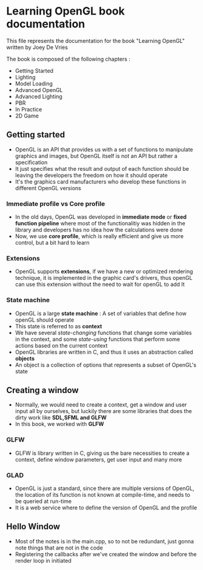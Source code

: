 # Learning OpenGL book documentation

This file represents the documentation for the book "Learning OpenGL" written by Joey De Vries

The book is composed of the following chapters : 
- Getting Started
- Lighting
- Model Loading
- Advanced OpenGL
- Advanced Lighting
- PBR
- In Practice
- 2D Game

## Getting started
- OpenGL is an API that provides us with a set of functions to manipulate graphics and images, but OpenGL itself is not an API but rather a specification
- It just specifies what the result and output of each function should be leaving the developers the freedom on how it should operate
- It's the graphics card manufacturers who develop these functions in different OpenGL versions

### Immediate profile vs Core profile
- In the old days, OpenGL was developed in **immediate mode** or **fixed function pipeline** where most of the functionalitiy was hidden in the library and developers has no idea how the calculations were done
- Now, we use **core profile**, which is really efficient and give us more control, but a bit hard to learn
### Extensions
- OpenGL supports **extensions**, if we have a new or optimized rendering technique, it is implemented in the graphic card's drivers, thus openGL can use this extension without the need to wait for openGL to add It
### State machine
- OpenGL is a large **state machine** : A set of variables that define how openGL should operate
- This state is referred to as **context**
- We have several *state-changing* functions that change some variables in the context, and some *state-using* functions that perform some actions based on the current context
- OpenGL libraries are written in C, and thus it uses an abstraction called **objects**
- An object is a collection of options that represents a subset of OpenGL's state

## Creating a window

- Normally, we would need to create a context, get a window and user input all by ourselves, but luckily there are some libraries that does the dirty work like **SDL,SFML and GLFW**
- In this book, we worked with **GLFW**

### GLFW
- GLFW is library written in C, giving us the bare necessities to create a context, define window parameters, get user input and many more

### GLAD
- OpenGL is just a standard, since there are multiple versions of OpenGL, the location of its function is not known at compile-time, and needs to be queried at run-time
- It is a web service where to define the version of OpenGL and the profile 

## Hello Window
- Most of the notes is in the main.cpp, so to not be redundant, just gonna note things that are not in the code
- Registering the callbacks after we've created the window and before the render loop in initiated
